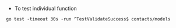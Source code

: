 - To test individual function

```go test -timeout 30s -run ^TestValidateSuccess$ contacts/models```
